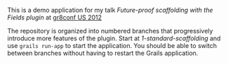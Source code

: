 This is a demo application for my talk _Future-proof scaffolding with the Fields plugin_ at [gr8conf US 2012](http://gr8conf.us/)

The repository is organized into numbered branches that progressively introduce more features of the plugin. Start at _1-standard-scaffolding_ and use `grails run-app` to start the application. You should be able to switch between branches without having to restart the Grails application.